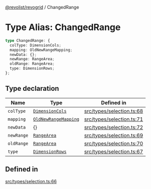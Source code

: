 [@revolist/revogrid](README.md) / ChangedRange

# Type Alias: ChangedRange

```ts
type ChangedRange: {
  colType: DimensionCols;
  mapping: OldNewRangeMapping;
  newData: {};
  newRange: RangeArea;
  oldRange: RangeArea;
  type: DimensionRows;
};
```

## Type declaration

| Name | Type | Defined in |
| ------ | ------ | ------ |
| `colType` | [`DimensionCols`](TypeAlias.DimensionCols.md) | [src/types/selection.ts:68](https://github.com/revolist/revogrid/blob/e3c4d102f429c82d34023490b300d210ef8d9573/src/types/selection.ts#L68) |
| `mapping` | [`OldNewRangeMapping`](TypeAlias.OldNewRangeMapping.md) | [src/types/selection.ts:71](https://github.com/revolist/revogrid/blob/e3c4d102f429c82d34023490b300d210ef8d9573/src/types/selection.ts#L71) |
| `newData` | \{\} | [src/types/selection.ts:72](https://github.com/revolist/revogrid/blob/e3c4d102f429c82d34023490b300d210ef8d9573/src/types/selection.ts#L72) |
| `newRange` | [`RangeArea`](TypeAlias.RangeArea.md) | [src/types/selection.ts:69](https://github.com/revolist/revogrid/blob/e3c4d102f429c82d34023490b300d210ef8d9573/src/types/selection.ts#L69) |
| `oldRange` | [`RangeArea`](TypeAlias.RangeArea.md) | [src/types/selection.ts:70](https://github.com/revolist/revogrid/blob/e3c4d102f429c82d34023490b300d210ef8d9573/src/types/selection.ts#L70) |
| `type` | [`DimensionRows`](TypeAlias.DimensionRows.md) | [src/types/selection.ts:67](https://github.com/revolist/revogrid/blob/e3c4d102f429c82d34023490b300d210ef8d9573/src/types/selection.ts#L67) |

## Defined in

[src/types/selection.ts:66](https://github.com/revolist/revogrid/blob/e3c4d102f429c82d34023490b300d210ef8d9573/src/types/selection.ts#L66)
